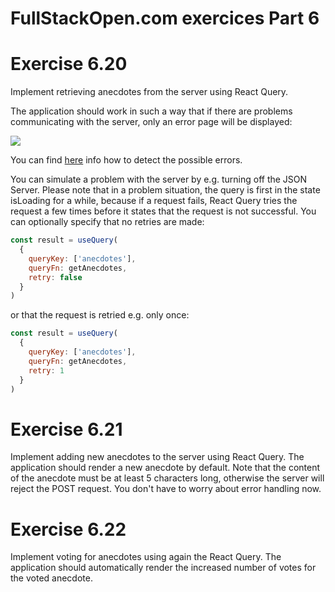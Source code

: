# FullStackOpen.com exercices Part 6

# Exercise 6.20
Implement retrieving anecdotes from the server using React Query.

The application should work in such a way that if there are problems communicating with the server, only an error page will be displayed:

<img src="https://fullstackopen.com/static/457e9cc4c44344cfb7b546caa44f9ef2/5a190/65new.png">

You can find [here](https://tanstack.com/query/latest/docs/react/guides/queries) info how to detect the possible errors.

You can simulate a problem with the server by e.g. turning off the JSON Server. Please note that in a problem situation, the query is first in the state isLoading for a while, because if a request fails, React Query tries the request a few times before it states that the request is not successful. You can optionally specify that no retries are made:

```jsx
const result = useQuery(
  {
    queryKey: ['anecdotes'],
    queryFn: getAnecdotes,
    retry: false
  }
)
```

or that the request is retried e.g. only once:
```jsx
const result = useQuery(
  {
    queryKey: ['anecdotes'],
    queryFn: getAnecdotes,
    retry: 1
  }
)
```

# Exercise 6.21
Implement adding new anecdotes to the server using React Query. The application should render a new anecdote by default. Note that the content of the anecdote must be at least 5 characters long, otherwise the server will reject the POST request. You don't have to worry about error handling now.

# Exercise 6.22
Implement voting for anecdotes using again the React Query. The application should automatically render the increased number of votes for the voted anecdote.

